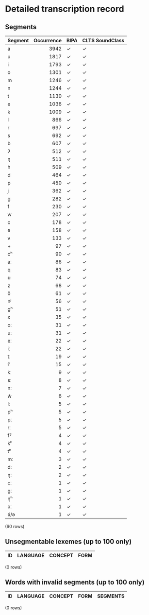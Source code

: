 
# Detailed transcription record

## Segments

| Segment | Occurrence | BIPA | CLTS SoundClass |
|:----------|-------------:|:-------|:------------------|
| a | 3942 | ✓ | ✓ |
| u | 1817 | ✓ | ✓ |
| i | 1793 | ✓ | ✓ |
| o | 1301 | ✓ | ✓ |
| m | 1246 | ✓ | ✓ |
| n | 1244 | ✓ | ✓ |
| t | 1130 | ✓ | ✓ |
| e | 1036 | ✓ | ✓ |
| k | 1009 | ✓ | ✓ |
| l | 866 | ✓ | ✓ |
| r | 697 | ✓ | ✓ |
| s | 692 | ✓ | ✓ |
| b | 607 | ✓ | ✓ |
| ʔ | 512 | ✓ | ✓ |
| ŋ | 511 | ✓ | ✓ |
| h | 509 | ✓ | ✓ |
| d | 464 | ✓ | ✓ |
| p | 450 | ✓ | ✓ |
| j | 362 | ✓ | ✓ |
| g | 282 | ✓ | ✓ |
| f | 230 | ✓ | ✓ |
| w | 207 | ✓ | ✓ |
| c | 178 | ✓ | ✓ |
| ə | 158 | ✓ | ✓ |
| v | 133 | ✓ | ✓ |
| + | 97 | ✓ | ✓ |
| cʰ | 90 | ✓ | ✓ |
| aː | 86 | ✓ | ✓ |
| q | 83 | ✓ | ✓ |
| ʉ | 74 | ✓ | ✓ |
| z | 68 | ✓ | ✓ |
| õ | 61 | ✓ | ✓ |
| nʲ | 56 | ✓ | ✓ |
| gʰ | 51 | ✓ | ✓ |
| x | 35 | ✓ | ✓ |
| oː | 31 | ✓ | ✓ |
| uː | 31 | ✓ | ✓ |
| eː | 22 | ✓ | ✓ |
| iː | 22 | ✓ | ✓ |
| tː | 19 | ✓ | ✓ |
| ʕ | 15 | ✓ | ✓ |
| kː | 9 | ✓ | ✓ |
| sː | 8 | ✓ | ✓ |
| nː | 7 | ✓ | ✓ |
| w̃ | 6 | ✓ | ✓ |
| lː | 5 | ✓ | ✓ |
| pʰ | 5 | ✓ | ✓ |
| pː | 5 | ✓ | ✓ |
| rː | 5 | ✓ | ✓ |
| fˀ | 4 | ✓ | ✓ |
| kʰ | 4 | ✓ | ✓ |
| tʰ | 4 | ✓ | ✓ |
| mː | 3 | ✓ | ✓ |
| dː | 2 | ✓ | ✓ |
| ŋː | 2 | ✓ | ✓ |
| cː | 1 | ✓ | ✓ |
| gː | 1 | ✓ | ✓ |
| ŋʰ | 1 | ✓ | ✓ |
| əː | 1 | ✓ | ✓ |
| ə́/ə | 1 | ✓ | ✓ |

(60 rows)



## Unsegmentable lexemes (up to 100 only)

| ID | LANGUAGE | CONCEPT | FORM |
|------|------------|-----------|--------|

(0 rows)



## Words with invalid segments (up to 100 only)

| ID | LANGUAGE | CONCEPT | FORM | SEGMENTS |
|------|------------|-----------|--------|------------|

(0 rows)


